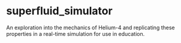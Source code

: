 # superfluid_simulator
An exploration into the mechanics of Helium-4 and replicating these properties in a real-time simulation for use in education. 
